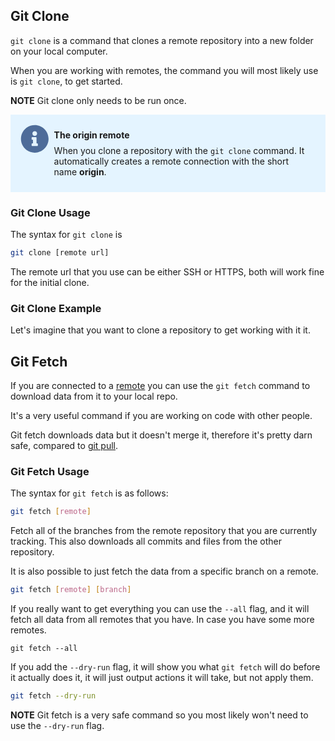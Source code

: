 ## Git Clone
`git clone` is a command that clones a remote repository into a new folder on your local computer.

When you are working with remotes, the command you will most likely use is `git clone`, to get started.

**NOTE** Git clone only needs to be run once.

<div style='background-color: #e4f4ff; padding: 1rem; display: flex; margin-bottom: 1rem;'>
  <div style='display: inline-block; width: 10%;'>
    <svg aria-hidden="true" style='margin: 0 auto; display: inline-block;' focusable="false" data-prefix="fas" data-icon="info-circle" role="img" xmlns="http://www.w3.org/2000/svg" viewBox="0 0 512 512" class="svg-inline--fa fa-info-circle fa-w-16 fa-7x"><path fill="#4e6c99" d="M256 8C119.043 8 8 119.083 8 256c0 136.997 111.043 248 248 248s248-111.003 248-248C504 119.083 392.957 8 256 8zm0 110c23.196 0 42 18.804 42 42s-18.804 42-42 42-42-18.804-42-42 18.804-42 42-42zm56 254c0 6.627-5.373 12-12 12h-88c-6.627 0-12-5.373-12-12v-24c0-6.627 5.373-12 12-12h12v-64h-12c-6.627 0-12-5.373-12-12v-24c0-6.627 5.373-12 12-12h64c6.627 0 12 5.373 12 12v100h12c6.627 0 12 5.373 12 12v24z" class=""></path></svg>
  </div>
  <div style='display: inline-block; width: 90%; padding: .5rem;'>
    <div style='font-weight: 700; margin-bottom: .5rem;'>The origin remote</div>
    When you clone a repository with the <code>git clone</code> command.  It automatically creates a remote connection with the short name <b>origin</b>.
  </div>
</div>

### Git Clone Usage
The syntax for `git clone` is

```sh
git clone [remote url]
```

The remote url that you use can be either SSH or HTTPS, both will work fine for the initial clone.

### Git Clone Example
Let's imagine that you want to clone a repository to get working with it it.

## <a name='git-fetch'></a>Git Fetch
If you are connected to a [remote](#git-remote) you can use the `git fetch` command to download data from it to your local repo.

It's a very useful command if you are working on code with other people.

Git fetch downloads data but it doesn't merge it, therefore it's pretty darn safe, compared to [git pull](#git-pull).

### Git Fetch Usage
The syntax for `git fetch` is as follows:

```sh
git fetch [remote]
```

Fetch all of the branches from the remote repository that you are currently tracking. This also downloads all commits and files from the other repository.

It is also possible to just fetch the data from a specific branch on a remote.

```sh
git fetch [remote] [branch]
```

If you really want to get everything you can use the `--all` flag, and it will fetch all data from all remotes that you have. In case you have some more remotes.

```
git fetch --all
```


If you add the `--dry-run` flag, it will show you what `git fetch` will do before it actually does it, it will just output actions it will take, but not apply them.

```sh
git fetch --dry-run
```

**NOTE** Git fetch is a very safe command so you most likely won't need to use the `--dry-run` flag.
